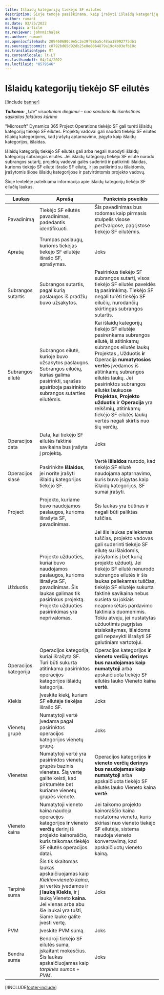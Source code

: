 ```yaml
---
title: Išlaidų kategorijų tiekėjo SF eilutės
description: Šioje temoje paaiškinama, kaip įrašyti išlaidų kategorijų tiekėjo SF eilutes.
author: rumant
ms.date: 03/25/2022
ms.topic: article
ms.reviewer: johnmichalak
ms.author: rumant
ms.openlocfilehash: 209460680c9e5c2e39f98ba5c48aa18992775db1
ms.sourcegitcommit: c0792bd65d92db25e0e8864879a19c4b93efb10c
ms.translationtype: MT
ms.contentlocale: lt-LT
ms.lasthandoff: 04/14/2022
ms.locfileid: "8579546"
---
```

# <a name="vendor-invoice-lines-for-expense-categories"></a>Išlaidų kategorijų tiekėjo SF eilutės

[!include [banner](../../includes/dataverse-preview.md)]

_**Taikoma:** „Lite“ visuotiniam diegimui – nuo sandorio iki išankstinės sąskaitos faktūros kūrimo_

"Microsoft" Dynamics 365 Project Operations tiekėjo SF gali turėti išlaidų kategorijų tiekėjo SF eilutes. Projektų vadovai gali naudoti tiekėjo SF eilutes išlaidų kategorijoms, kad įrašytų aptarnavimo, įsigyto kaip išlaidų kategorijos, išlaidas.

Išlaidų kategorijų tiekėjo SF eilutės gali arba negali nurodyti išlaidų kategorijų subrangos eilutės. Jei išlaidų kategorijų tiekėjo SF eilutė nurodo subrangos sutartį, projektų vadovai galės suderinti ir patikrinti išlaidas, kurioms tiekėjo SF eilutė išrašo SF eilutę, ir jas patikrinti su išlaidomis, įrašytomis šiose išlaidų kategorijose ir patvirtintomis projekto vadovų.

Šioje lentelėje pateikiama informacija apie išlaidų kategorijų tiekėjo SF eilučių laukus.

| Laukas | Aprašą | Funkcinis poveikis |
| --- | --- | --- |
| Pavadinimą | Tiekėjo SF eilutės pavadinimas, padedantis identifikuoti. | Šis pavadinimas bus rodomas kaip pirmasis stulpelis visose peržvalgose, pagrįstose tiekėjo SF eilutėmis. |
| Aprašą | Trumpas paslaugų, kurioms tiekėjas tiekėjo SF eilutėje išrašo SF, aprašymas. | Joks |
| Subrangos sutartis | Subrangos sutartis, pagal kurią paslaugos iš pradžių buvo užsakytos. | Pasirinkus tiekėjo SF subrangos sutartį, visos tiekėjo SF eilutės paveldės tą pasirinkimą. Tiekėjo SF negali turėti tiekėjo SF eilučių, nurodančių skirtingas subrangos sutartis. |
| Subrangos eilutė | Subrangos eilutė, kurioje buvo užsakytos paslaugos. Subrangos eilučių, kurias galima pasirinkti, sąrašas apsiriboja pasirinkto subrangos sutarties eilutėmis. | Kai išlaidų kategorijų tiekėjo SF eilutėje pasirenkama subrangos eilutė, iš atitinkamų subrangos eilutės laukų Projektas **,** Užduotis **ir** Operacija **numatytosios vertės** įvedamos iš atitinkamų subrangos eilutės laukų. Jei pasirinktos subrangos eilutės laukuose **Projektas**, **Projekto užduotis** ir **Operacija** yra reikšmių, atitinkamų tiekėjo SF eilutės laukų vertės negali skirtis nuo šių verčių. |
| Operacijos data | Data, kai tiekėjo SF eilutės faktinė savikaina bus įrašyta į projektą. |Joks |
| Operacijos klasė | Pasirinkite **Išlaidos**, jei norite įrašyti išlaidų kategorijos tiekėjo SF. | Vertė **Išlaidos** nurodo, kad tiekėjo SF eilutė naudojama aptarnavimo, kuris buvo įsigytas kaip išlaidų kategorijos, SF sumai įrašyti. |
| Project | Projekto, kuriame buvo naudojamos paslaugos, kurioms išrašyta SF, pavadinimas. | Šis laukas yra būtinas ir negali būti paliktas tuščias. |
| Užduotis | Projekto užduoties, kuriai buvo naudojamos paslaugos, kurioms išrašyta SF, pavadinimas. Šis laukas galimas tik pasirinkus projektą. Projekto užduoties pasirinkimas yra neprivalomas. | Jei šis laukas paliekamas tuščias, projekto vadovas gali suderinti tiekėjo SF eilutę su išlaidomis, įrašytomis į bet kurią projekto užduotį. Jei tiekėjo SF eilutė nenurodo subrangos eilutės ir šis laukas paliekamas tuščias, tiekėjo SF eilutėje sukurta faktinė savikaina nebus susieta su jokiais neapmokėtais pardavimo faktiniais duomenimis. Tokiu atveju, jei nustatytas užduotimis pagrįstas atsiskaitymas, išlaidoms gali nepavykti išrašyti SF galutiniam vartotojui. |
| Operacijos kategorija | Operacijos kategorija, kuriai išrašyta SF. Turi būti sukurta atitinkama pasirinktos operacijos kategorijos išlaidų kategorija. | Operacijos kategorijos **ir vieneto** **verčių derinys bus naudojamas kaip numatytoji** arba apskaičiuota tiekėjo SF eilutės lauko Vieneto kaina **vertė**. |
| Kiekis | Įveskite kiekį, kuriam SF eilutėje tiekėjas išrašo SF. |Joks|
| Vienetų grupė | Numatytoji vertė įvedama pagal pasirinktos operacijos kategorijos vienetų grupę. | Joks |
| Vienetas | Numatytoji vertė yra pasirinktos vienetų grupės bazinis vienetas. Šią vertę galite keisti, kad pirktumėte bet kuriame vienetų grupės vienete. | Operacijos kategorijos **ir vieneto** **verčių derinys bus naudojamas kaip numatytoji** arba apskaičiuota tiekėjo SF eilutės lauko Vieneto kaina **vertė**. |
| Vieneto kaina | Numatytoji vieneto kaina naudoja operacijos kategorijos **ir** vieneto **verčių** derinį iš projekto kainoraščio, kuris taikomas tiekėjo SF eilutės operacijos datai. | Jei taikomo projekto kainoraščio kaina nustatoma vienetu, kuris skiriasi nuo vieneto tiekėjo SF eilutėje, sistema naudoja vieneto konvertavimą, kad apskaičiuotų vieneto kainą. |
| Tarpinė suma | Šis tik skaitomas laukas apskaičiuojamas kaip *Kiekio*&times;*vieneto kaina*, jei vertės įvedamos ir **į lauką Kiekis**, ir į lauką Vieneto **kaina.** Jei vienas arba abu šie laukai yra tušti, šiame lauke galite įvesti vertę.| Joks |
| PVM | Įveskite PVM sumą. | Joks |
| Bendra suma | Bendroji tiekėjo SF eilutės suma, įskaitant mokesčius. Šis laukas apskaičiuojamas kaip *tarpinės sumos* + *PVM*. | Joks |

[!INCLUDE[footer-include](../../includes/footer-banner.md)]
